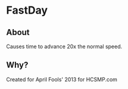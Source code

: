 FastDay
=======

## About
Causes time to advance 20x the normal speed.

## Why?
Created for April Fools' 2013 for HCSMP.com
